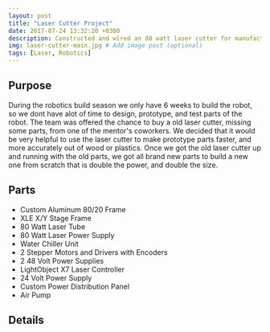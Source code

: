```yaml
---
layout: post
title: "Laser Cutter Project"
date: 2017-07-24 13:32:20 +0300
description: Constructed and wired an 80 watt laser cutter for manufacturing robot parts.  # Add post description (optional)
img: laser-cutter-main.jpg # Add image post (optional)
tags: [Laser, Robotics]
---
```


## Purpose
During the robotics build season we only have 6 weeks to build the robot, so we dont have alot of time to design, prototype, and test parts of the robot. The team was offered the chance to buy a old laser cutter, missing some parts, from one of the mentor's coworkers. We decided that it would be very helpful to use the laser cutter to make prototype parts faster, and more accurately out of wood or plastics. Once we got the old laser cutter up and running with the old parts, we got all brand new parts to build a new one from scratch that is double the power, and double the size.

## Parts
* Custom Aluminum 80/20 Frame
* XLE X/Y Stage Frame
* 80 Watt Laser Tube
* 80 Watt Laser Power Supply
* Water Chiller Unit
* 2 Stepper Motors and Drivers with Encoders
* 2 48 Volt Power Supplies
* LightObject X7 Laser Controller
* 24 Volt Power Supply
* Custom Power Distribution Panel
* Air Pump

## Details
